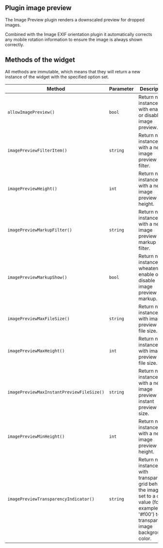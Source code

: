 ## Plugin image preview

The Image Preview plugin renders a downscaled preview for dropped images.

Combined with the Image EXIF orientation plugin it automatically corrects any mobile rotation information to ensure the
image is always shown correctly.

## Methods of the widget

All methods are immutable, which means that they will return a new instance of the widget with the specified option set.

| Method                                    | Parameter | Description                                                                                                                                       | Default                  |
|-------------------------------------------|-----------|---------------------------------------------------------------------------------------------------------------------------------------------------|--------------------------|
| `allowImagePreview()`                     | `bool`    | Return new instance with enable or disable image preview.                                                                                         | `true`                   |
| `imagePreviewFilterItem()`                | `string`  | Return new instance with a new image preview filter.                                                                                              | `'(fileItem) => true'`   |
| `imagePreviewHeight()`                    | `int`     | Return new instance with a new image preview height.                                                                                              | `null`                   |
| `imagePreviewMarkupFilter()`              | `string`  | Return new instance with a new image preview markup filter.                                                                                       | `'(markupItem) => true'` |
| `imagePreviewMarkupShow()`                | `bool`    | Return new instance wheaten enable or disable image preview markup.                                                                               | `true`                   |
| `imagePreviewMaxFileSize()`               | `string`  | Return new instance with image preview max file size.                                                                                             | `null`                   |
| `imagePreviewMaxHeight()`                 | `int`     | Return new instance with image preview max file size.                                                                                             | `256`                    |
| `imagePreviewMaxInstantPreviewFileSize()` | `string`  | Return new instance with a new image preview max instant preview file size.                                                                       | `1000000`                |
| `imagePreviewMinHeight()`                 | `int`     | Return new instance with a new image preview min height.                                                                                          | `44`                     |
| `imagePreviewTransparencyIndicator()`     | `string`  | Return new instance with transparency grid behind the image, set to a color value (for example '#f00') to set transparent image background color. | `null`                   |
